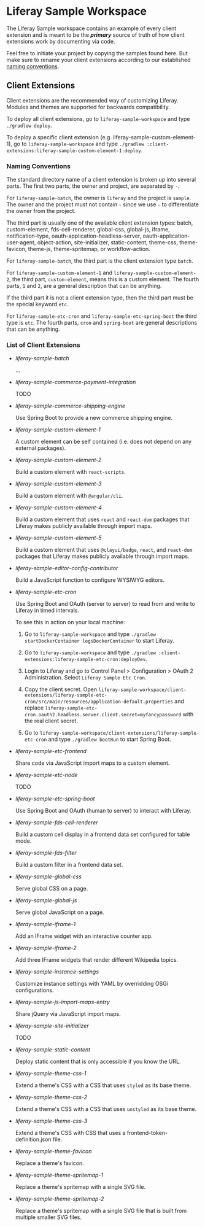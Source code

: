 # Liferay Sample Workspace

The Liferay Sample workspace contains an example of every client extension and is meant to be the ***primary*** source of truth of how client extensions work by documenting via code.

Feel free to initiate your project by copying the samples found here. But make sure to rename your client extensions according to our established [naming conventions](#naming-conventions).

## Client Extensions

Client extensions are the recommended way of customizing Liferay. Modules and themes are supported for backwards compatibility.

To deploy all client extensions, go to `liferay-sample-workspace` and type `./gradlew deploy`.

To deploy a specific client extension (e.g. liferay-sample-custom-element-1), go to `liferay-sample-workspace` and type `./gradlew :client-extensions:liferay-sample-custom-element-1:deploy`.

### Naming Conventions

The standard directory name of a client extension is broken up into several parts. The first two parts, the owner and project, are separated by `-`.

For `liferay-sample-batch`, the owner is `liferay` and the project is `sample`. The owner and the project must not contain `-` since we use `-` to differentiate the owner from the project.

The third part is usually one of the available client extension types: batch, custom-element, fds-cell-renderer, global-css, global-js, iframe, notification-type, oauth-application-headless-server, oauth-application-user-agent, object-action, site-initializer, static-content, theme-css, theme-favicon, theme-js, theme-spritemap, or workflow-action.

For `liferay-sample-batch`, the third part is the client extension type `batch`.

For `liferay-sample-custom-element-1` and `liferay-sample-custom-element-2`, the third part, `custom-element`, means this is a custom element. The fourth parts, `1` and `2`, are a general description that can be anything.

If the third part it is not a client extension type, then the third part must be the special keyword `etc`.

For `liferay-sample-etc-cron` and `liferay-sample-etc-spring-boot` the third type is `etc`. The fourth parts, `cron` and `spring-boot` are general descriptions that can be anything.

### List of Client Extensions

- *liferay-sample-batch*

	...

- *liferay-sample-commerce-payment-integration*

	TODO

- *liferay-sample-commerce-shipping-engine*

	Use Spring Boot to provide a new commerce shipping engine.

- *liferay-sample-custom-element-1*

	A custom element can be self contained (i.e. does not depend on any external packages).

- *liferay-sample-custom-element-2*

	Build a custom element with `react-scripts`.

- *liferay-sample-custom-element-3*

	Build a custom element with `@angular/cli`.

- *liferay-sample-custom-element-4*

	Build a custom element that uses `react` and `react-dom` packages that Liferay makes publicly available through import maps.

- *liferay-sample-custom-element-5*

	Build a custom element that uses `@clayui/badge`, `react`, and `react-dom` packages that Liferay makes publicly available through import maps.

- *liferay-sample-editor-config-contributor*

	Build a JavaScript function to configure WYSIWYG editors.

- *liferay-sample-etc-cron*

	Use Spring Boot and OAuth (server to server) to read from and write to Liferay in timed intervals.

	To see this in action on your local machine:

	1. Go to `liferay-sample-workspace` and type `./gradlew startDockerContainer logsDockerContainer` to start Liferay.

	1. Go to `liferay-sample-workspace` and type `./gradlew :client-extensions:liferay-sample-etc-cron:deployDev`.

	1. Login to Liferay and go to Control Panel > Configuration > OAuth 2 Administration. Select `Liferay Sample Etc Cron`.

	1. Copy the client secret. Open `liferay-sample-workspace/client-extensions/liferay-sample-etc-cron/src/main/resources/application-default.properties` and replace `liferay-sample-etc-cron.oauth2.headless.server.client.secret=myfancypassword` with the real client secret.

	1. Go to `liferay-sample-workspace/client-extensions/liferay-sample-etc-cron` and type `./gradlew bootRun` to start Spring Boot.

- *liferay-sample-etc-frontend*

	Share code via JavaScript import maps to a custom element.

- *liferay-sample-etc-node*

	TODO

- *liferay-sample-etc-spring-boot*

	Use Spring Boot and OAuth (human to server) to interact with Liferay.

- *liferay-sample-fds-cell-renderer*

	Build a custom cell display in a frontend data set configured for table mode.

- *liferay-sample-fds-filter*

	Build a custom filter in a frontend data set.

- *liferay-sample-global-css*

	Serve global CSS on a page.

- *liferay-sample-global-js*

	Serve global JavaScript on a page.

- *liferay-sample-iframe-1*

	Add an IFrame widget with an interactive counter app.

- *liferay-sample-iframe-2*

	Add three IFrame widgets that render different Wikipedia topics.

- *liferay-sample-instance-settings*

	Customize instance settings with YAML by overridding OSGi configurations.

- *liferay-sample-js-import-maps-entry*

	Share jQuery via JavaScript import maps.

- *liferay-sample-site-initializer*

	TODO

- *liferay-sample-static-content*

	Deploy static content that is only accessible if you know the URL.

- *liferay-sample-theme-css-1*

	Extend a theme's CSS with a CSS that uses `styled` as its base theme.

- *liferay-sample-theme-css-2*

	Extend a theme's CSS with a CSS that uses `unstyled` as its base theme.

- *liferay-sample-theme-css-3*

	Extend a theme's CSS with CSS that uses a frontend-token-definition.json file.

- *liferay-sample-theme-favicon*

	Replace a theme's favicon.

- *liferay-sample-theme-spritemap-1*

	Replace a theme's spritemap with a single SVG file.

- *liferay-sample-theme-spritemap-2*

	Replace a theme's spritemap with a single SVG file that is built from multiple smaller SVG files.